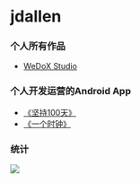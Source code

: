 # jdallen

### 个人所有作品
- [WeDoX Studio](https://bumingniao.com)


### 个人开发运营的Android App
- [《坚持100天》](https://bumingniao.com/plan/)
- [《一个时钟》](https://bumingniao.com/clock/)


### 统计
<img align="center" src="https://github-readme-stats.vercel.app/api?username=WeDoX"/>


